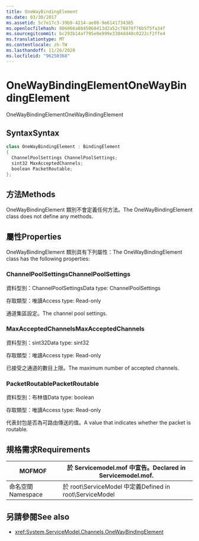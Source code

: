 ```yaml
---
title: OneWayBindingElement
ms.date: 03/30/2017
ms.assetid: 5c7e17c3-39b9-4214-ae08-9e6141734305
ms.openlocfilehash: 806066a8845068413d2a52c78878f76b5f5fa34f
ms.sourcegitcommit: bc293b14af795e0e999e3304dd40c0222cf2ffe4
ms.translationtype: MT
ms.contentlocale: zh-TW
ms.lasthandoff: 11/26/2020
ms.locfileid: "96250368"
---
```

# <a name="onewaybindingelement"></a><span data-ttu-id="780ae-102">OneWayBindingElement</span><span class="sxs-lookup"><span data-stu-id="780ae-102">OneWayBindingElement</span></span>

<span data-ttu-id="780ae-103">OneWayBindingElement</span><span class="sxs-lookup"><span data-stu-id="780ae-103">OneWayBindingElement</span></span>  
  
## <a name="syntax"></a><span data-ttu-id="780ae-104">Syntax</span><span class="sxs-lookup"><span data-stu-id="780ae-104">Syntax</span></span>  
  
```csharp
class OneWayBindingElement : BindingElement  
{  
  ChannelPoolSettings ChannelPoolSettings;  
  sint32 MaxAcceptedChannels;  
  boolean PacketRoutable;  
};  
```  
  
## <a name="methods"></a><span data-ttu-id="780ae-105">方法</span><span class="sxs-lookup"><span data-stu-id="780ae-105">Methods</span></span>  

 <span data-ttu-id="780ae-106">OneWayBindingElement 類別不會定義任何方法。</span><span class="sxs-lookup"><span data-stu-id="780ae-106">The OneWayBindingElement class does not define any methods.</span></span>  
  
## <a name="properties"></a><span data-ttu-id="780ae-107">屬性</span><span class="sxs-lookup"><span data-stu-id="780ae-107">Properties</span></span>  

 <span data-ttu-id="780ae-108">OneWayBindingElement 類別具有下列屬性：</span><span class="sxs-lookup"><span data-stu-id="780ae-108">The OneWayBindingElement class has the following properties:</span></span>  
  
### <a name="channelpoolsettings"></a><span data-ttu-id="780ae-109">ChannelPoolSettings</span><span class="sxs-lookup"><span data-stu-id="780ae-109">ChannelPoolSettings</span></span>  

 <span data-ttu-id="780ae-110">資料型別：ChannelPoolSettings</span><span class="sxs-lookup"><span data-stu-id="780ae-110">Data type: ChannelPoolSettings</span></span>  
  
 <span data-ttu-id="780ae-111">存取類型：唯讀</span><span class="sxs-lookup"><span data-stu-id="780ae-111">Access type: Read-only</span></span>  
  
 <span data-ttu-id="780ae-112">通道集區設定。</span><span class="sxs-lookup"><span data-stu-id="780ae-112">The channel pool settings.</span></span>  
  
### <a name="maxacceptedchannels"></a><span data-ttu-id="780ae-113">MaxAcceptedChannels</span><span class="sxs-lookup"><span data-stu-id="780ae-113">MaxAcceptedChannels</span></span>  

 <span data-ttu-id="780ae-114">資料型別：sint32</span><span class="sxs-lookup"><span data-stu-id="780ae-114">Data type: sint32</span></span>  
  
 <span data-ttu-id="780ae-115">存取類型：唯讀</span><span class="sxs-lookup"><span data-stu-id="780ae-115">Access type: Read-only</span></span>  
  
 <span data-ttu-id="780ae-116">已接受之通道的數目上限。</span><span class="sxs-lookup"><span data-stu-id="780ae-116">The maximum number of accepted channels.</span></span>  
  
### <a name="packetroutable"></a><span data-ttu-id="780ae-117">PacketRoutable</span><span class="sxs-lookup"><span data-stu-id="780ae-117">PacketRoutable</span></span>  

 <span data-ttu-id="780ae-118">資料型別：布林值</span><span class="sxs-lookup"><span data-stu-id="780ae-118">Data type: boolean</span></span>  
  
 <span data-ttu-id="780ae-119">存取類型：唯讀</span><span class="sxs-lookup"><span data-stu-id="780ae-119">Access type: Read-only</span></span>  
  
 <span data-ttu-id="780ae-120">代表封包是否為可路由傳送的值。</span><span class="sxs-lookup"><span data-stu-id="780ae-120">A value that indicates whether the packet is routable.</span></span>  
  
## <a name="requirements"></a><span data-ttu-id="780ae-121">規格需求</span><span class="sxs-lookup"><span data-stu-id="780ae-121">Requirements</span></span>  
  
|<span data-ttu-id="780ae-122">MOF</span><span class="sxs-lookup"><span data-stu-id="780ae-122">MOF</span></span>|<span data-ttu-id="780ae-123">於 Servicemodel.mof 中宣告。</span><span class="sxs-lookup"><span data-stu-id="780ae-123">Declared in Servicemodel.mof.</span></span>|  
|---------|-----------------------------------|  
|<span data-ttu-id="780ae-124">命名空間</span><span class="sxs-lookup"><span data-stu-id="780ae-124">Namespace</span></span>|<span data-ttu-id="780ae-125">於 root\ServiceModel 中定義</span><span class="sxs-lookup"><span data-stu-id="780ae-125">Defined in root\ServiceModel</span></span>|  
  
## <a name="see-also"></a><span data-ttu-id="780ae-126">另請參閱</span><span class="sxs-lookup"><span data-stu-id="780ae-126">See also</span></span>

- <xref:System.ServiceModel.Channels.OneWayBindingElement>
